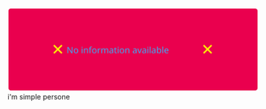 [![t-banner](https://github.com/vanja-san/vanja-san/raw/master/assets/pv.svg)](https://github.com/vanja-san)
i'm simple persone

